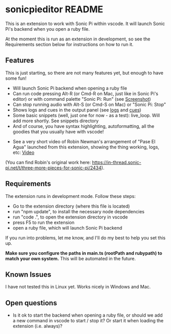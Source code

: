 # sonicpieditor README

This is an extension to work with Sonic Pi within vscode. It will launch Sonic Pi's backend when you open
a ruby file.

At the moment this is run as an extension in development, so see the Requirements section below for instructions
on how to run it.

## Features

This is just starting, so there are not many features yet, but enough to have some fun!
- Will launch Sonic Pi backend when opening a ruby file
- Can run code pressing Alt-R (or Cmd-R on Mac, just like in Sonic Pi's editor) or with command palette "Sonic Pi: Run" (see [Screenshot](image/command-palette.png))
- Can stop running audio with Alt-S (or Cmd-S on Mac) or "Sonic Pi: Stop"
- Shows logs and cues in the output panel (see [logs](image/output-pane.png) and [cues](image/output-pane-cues.png))
- Some basic snippets (well, just one for now - as a test): live_loop. Will add more shortly. See snippets directory
- And of course, you have syntax highlighting, autoformatting, all the goodies that you usually have with vscode!

* See a very short video of Robin Newman's arrangement of "Pase El Agua" launched from this extension, showing
the thing working, logs, etc: [Video](image/sonicpi-vscode.mp4)


(You can find Robin's original work here: https://in-thread.sonic-pi.net/t/three-more-pieces-for-sonic-pi/2434).

## Requirements

The extension runs in development mode. Follow these steps:
- Go to the extension directory (where this file is located)
- run "npm update", to install the necessary node dependencies
- run "code .", to open the extension directory in vscode
- press F5 to run the extension
- open a ruby file, which will launch Sonic Pi backend

If you run into problems, let me know, and I'll do my best to help you set this up.

**Make sure you configure the paths in main.ts (rootPath and rubypath) to match your own system.** This will
be automated in the future.

## Known Issues

I have not tested this in Linux yet. Works nicely in Windows and Mac.


## Open questions
- Is it ok to start the backend when opening a ruby file, or should we add a new command in vscode to start / stop it?
Or start it when loading the extension (i.e. always)?

